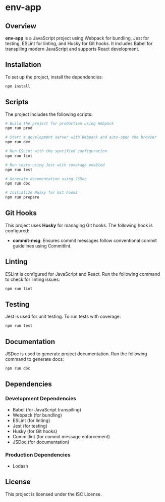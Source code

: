 # env-app

## Overview
**env-app** is a JavaScript project using Webpack for bundling, Jest for testing, ESLint for linting, and Husky for Git hooks. It includes Babel for transpiling modern JavaScript and supports React development.

## Installation

To set up the project, install the dependencies:

```sh
npm install
```

## Scripts
The project includes the following scripts:

```sh
# Build the project for production using Webpack
npm run prod

# Start a development server with Webpack and auto-open the browser
npm run dev

# Run ESLint with the specified configuration
npm run lint

# Run tests using Jest with coverage enabled
npm run test

# Generate documentation using JSDoc
npm run doc

# Initialize Husky for Git hooks
npm run prepare
```

## Git Hooks
This project uses **Husky** for managing Git hooks. The following hook is configured:

- **commit-msg**: Ensures commit messages follow conventional commit guidelines using Commitlint.

## Linting
ESLint is configured for JavaScript and React. Run the following command to check for linting issues:

```sh
npm run lint
```

## Testing
Jest is used for unit testing. To run tests with coverage:

```sh
npm run test
```

## Documentation
JSDoc is used to generate project documentation. Run the following command to generate docs:

```sh
npm run doc
```

## Dependencies

### Development Dependencies
- Babel (for JavaScript transpiling)
- Webpack (for bundling)
- ESLint (for linting)
- Jest (for testing)
- Husky (for Git hooks)
- Commitlint (for commit message enforcement)
- JSDoc (for documentation)

### Production Dependencies
- Lodash

## License
This project is licensed under the ISC License.

